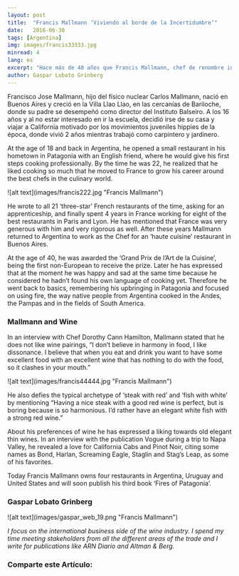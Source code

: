 ```yaml
---
layout: post
title:  "Francis Mallmann ‘Viviendo al borde de la Incertidumbre’"
date:   2016-06-30
tags: [Argentina]
img: images/francis33333.jpg
minread: 4
lang: es
excerpt: "Hace más de 40 años que Francis Mallmann, chef de renombre internacional, abría su primer restaurante en Bariloche. Hoy es reconocido por muchos de sus colegas como el mejor chef argentino, y entre los mejores chefs del mundo." 
author: Gaspar Lobato Grinberg
---
```


<span class="dropcap">F</span>rancisco Jose Mallmann, hijo del físico nuclear Carlos Mallmann, nació en Buenos Aires y creció en la Villa Llao Llao, en las cercanías de Bariloche, donde su padre se desempeñó como director del Instituto Balseiro. A los 16 años y al no estar interesado en ir la escuela, decidió irse de su casa y viajar a California motivado por los movimientos juveniles hippies de la época, donde vivió 2 años mientras trabajó como carpintero y jardinero.

At the age of 18 and back in Argentina, he opened a small restaurant in his hometown in Patagonia with an English friend, where he would give his first steps cooking professionally. By the time he was 22, he realized that he liked cooking so much that he moved to France to grow his career around the best chefs in the culinary world.

<span class="imgleft">
![alt text](images/francis222.jpg "Francis Mallmann")
</span>

He wrote to all 21 ‘three-star’ French restaurants of the time, asking for an apprenticeship, and finally spent 4 years in France working for eight of the best restaurants in Paris and Lyon. He has mentioned that France was very generous with him and very rigorous as well. After these years Mallmann returned to Argentina to work as the Chef for an ‘haute cuisine’ restaurant in Buenos Aires.

At the age of 40, he was awarded the ‘Grand Prix de l’Art de la Cuisine’, being the first non-European to receive the prize. Later he has expressed that at the moment he was happy and sad at the same time because he considered he hadn’t found his own language of cooking yet. Therefore he went back to basics, remembering his upbringing in Patagonia and focused on using fire, the way native people from Argentina cooked in the Andes, the Pampas and in the fields of South America.

### Mallmann and Wine

In an interview with Chef Dorothy Cann Hamilton, Mallmann stated that he does not like wine pairings, “I don’t believe in harmony in food, I like dissonance. I believe that when you eat and drink you want to have some excellent food with an excellent wine that has nothing to do with the food, so it clashes in your mouth.”

<span class="imgleft">
![alt text](images/francis44444.jpg "Francis Mallmann")
</span>

He also defies the typical archetype of ‘steak with red’ and ‘fish with white’ by mentioning “Having a nice steak with a good red wine is perfect, but is boring because is so harmonious. I’d rather have an elegant white fish with a strong red wine.”

About his preferences of wine he has expressed a liking towards old elegant thin wines. In an interview with the publication Vogue during a trip to Napa Valley, he revealed a love for California Cabs and Pinot Noir, citing some names as Bond, Harlan, Screaming Eagle, Staglin and Stag’s Leap, as some of his favorites.

Today Francis Mallmann owns four restaurants in Argentina, Uruguay and United States and will soon publish his third book ‘Fires of Patagonia’.

### Gaspar Lobato Grinberg

<span class="imgpp"> 
![alt text](images/gaspar_web_19.png "Francis Mallmann") 
</span>

*I focus on the international business side of the wine industry. I spend my time meeting stakeholders from all the different areas of the trade and I write for publications like ARN Diario and Altman & Berg.*

<h3>Comparte este Artículo:</h3>
<div class="addthis_inline_share_toolbox"></div>
<br>


